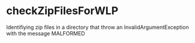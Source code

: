 # checkZipFilesForWLP
Identifiying zip files in a directory that throw an InvalidArgumentException with the message MALFORMED

